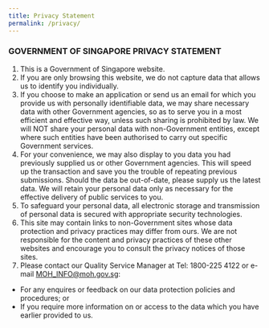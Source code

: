 ```yaml
---
title: Privacy Statement
permalink: /privacy/
---
```

### **GOVERNMENT OF SINGAPORE PRIVACY STATEMENT**

1. This is a Government of Singapore website.
2. If you are only browsing this website, we do not capture data that allows us to identify you individually.
3. If you choose to make an application or send us an email for which you provide us with personally identifiable data, we may share necessary data with other Government agencies, so as to serve you in a most efficient and effective way, unless such sharing is prohibited by law. We will NOT share your personal data with non-Government entities, except where such entities have been authorised to carry out specific Government services.
4. For your convenience, we may also display to you data you had previously supplied us or other Government agencies. This will speed up the transaction and save you the trouble of repeating previous submissions. Should the data be out-of-date, please supply us the latest data. We will retain your personal data only as necessary for the effective delivery of public services to you.
5.  To safeguard your personal data, all electronic storage and transmission of personal data is secured with appropriate security technologies.
6.  This site may contain links to non-Government sites whose data protection and privacy practices may differ from ours. We are not responsible for the content and privacy practices of these other websites and encourage you to consult the privacy notices of those sites.
7.  Please contact our Quality Service Manager at Tel: 1800-225 4122 or e-mail <a href = "mailto: MOH_INFO@moh.gov.sg">MOH_INFO@moh.gov.sg</a>:
*   For any enquires or feedback on our data protection policies and procedures; or
*   If you require more information on or access to the data which you have earlier provided to us.